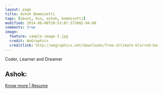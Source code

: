 ```yaml
---
layout: page
title: Ashok Bommisetti
tags: [about, bio, ashok, bommisetti]
modified: 2014-08-08T20:53:07.573882-04:00
comments: true
image:
  feature: sample-image-2.jpg
  credit: WeGraphics
  creditlink: http://wegraphics.net/downloads/free-ultimate-blurred-background-pack/
---
```

Coder, Learner and Dreamer

## Ashok:


<a markdown="0" href="{{ site.url }}/resume" class="btn">Know more | Resume</a>